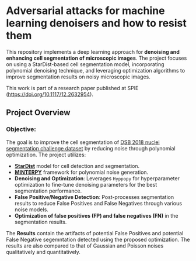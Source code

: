 # Adversarial attacks for machine learning denoisers and how to resist them

This repository implements a deep learning approach for **denoising and enhancing cell segmentation of microscopic images**. The project focuses on using a StarDist-based cell segmentation model, incorporating polynomial denoising technique, and leveraging optimization algorithms to improve segmentation results on noisy microscopic images. 

This work is part of a research paper published at SPIE (https://doi.org/10.1117/12.2632954).

## Project Overview

### Objective:
The goal is to improve the cell segmentation of [DSB 2018 nuclei segmentation challenge dataset](https://github.com/stardist/stardist/releases/download/0.1.0/dsb2018.zip) by reducing noise through polynomial optimization. 
The project utilizes:
- **[StarDist](https://github.com/stardist/stardist)** model for cell detection and segmentation.
- **[MINTERPY](https://github.com/casus/minterpy)** framework for polynomial noise generation.
- **Denoising and Optimization**: Leverages `Hyppopy` for hyperparameter optimization to fine-tune denoising parameters for the best segmentation performance.
- **False Positive/Negative Detection**: Post-processes segmentation results to reduce False Positives and False Negatives through various noise models.
- **Optimization of false positives (FP) and false negatives (FN)** in the segmentation results.

The **Results** contain the artifacts of potential False Positives and potential False Negative segemntation detected using the proposed optimization. The results are also compared to that of Gaussian and Poisson noises qualitatively and quantitatively.